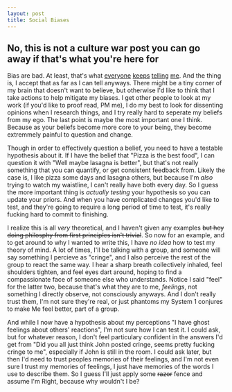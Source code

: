 ```yaml
---
layout: post
title: Social Biases
---
```

## No, this is not a culture war post you can go away if that's what you're here for

Bias are bad. At least, that's what [everyone](https://smile.amazon.com/Thinking-Fast-and-Slow/dp/B005Z9GAJG) [keeps](https://putanumonit.com/2019/12/08/rationalist-self-improvement/) [telling](https://slatestarcodex.com/2014/09/30/i-can-tolerate-anything-except-the-outgroup/) [me](https://www.lesswrong.com/rationality/preface).
And the thing is, I accept that as far as I can tell anyways. There might be a tiny corner of my brain that doesn't want to believe, but otherwise I'd like to think that I take actions to help mitigate my biases. I get other people to look at my work (if you'd like to proof read, PM me), I do my best to look for dissenting opinions when I research things, and I try really hard to seperate my beliefs from my ego. 
The last point is maybe the most important one I think. Because as your beliefs become more core to your being, they become extremmely painful to question and change. 

Though in order to effectively question a belief, you need to have a testable hypothesis about it. If I have the belief that "Pizza is the best food", I can question it with "Well maybe lasagna is better", but that's not really something that you can quantify, or get consistent feedback from. Likely the case is, I like pizza some days and lasagna others, but because I'm *also* trying to watch my waistline, I can't really have both every day.
So I guess the more important thing is *actually testing* your hypothesis so you can update your priors. And when you have complicated changes you'd like to test, and they're going to require a long period of time to test, it's really fucking hard to commit to finishing.

I realize this is all *very* theoretical, and I haven't given any examples ~~but hey doing philosphy from first principles isn't trivial~~. So now for an example, and to get around to why I wanted to write this, I have *no idea* how to test my theory of mind. A lot of times, I'll be talking with a group, and someone will say something I percieve as "cringe", and I also perceive the rest of the group to react the same way. I hear a sharp breath collectively inhaled, feel shoulders tighten, and feel eyes dart around, hoping to find a compassionate face of someone else who understands. 
Notice I said "feel" for the latter two, because that's what they are to me, *feelings*, not something I directly observe, not consciously anyways. And I don't really trust them, I'm not sure they're real, or just phantoms my System 1 conjures to make Me feel better, part of a  group. 

And while I now have a hypothesis about my perceptions "I have ghost feelings about others' reactions", I'm not sure how I can test it. I could ask, but for whatever reason, I don't feel particulary confident in the answers I'd get from "Did you all just think John posted cringe, seems pretty fucking cringe to me", especially if John is still in the room. I could ask later, but then I'd need to trust peoples memories of their feelings, and I'm not even sure I trust my memories of feelings, I just have memories of the words I use to describe them. So I guess I'll just apply some ~~razor~~ fence and assume I'm Right, because why wouldn't I be?